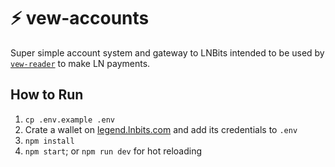 # ⚡️ vew-accounts

Super simple account system and gateway to LNBits intended to be used by [`vew-reader`](https://github.com/seetee-io/vew-reader) to make LN payments.

## How to Run

1. `cp .env.example .env`
1. Crate a wallet on [legend.lnbits.com](https://legend.lnbits.com/) and add its credentials to `.env`
1. `npm install`
1. `npm start`; or `npm run dev` for hot reloading
